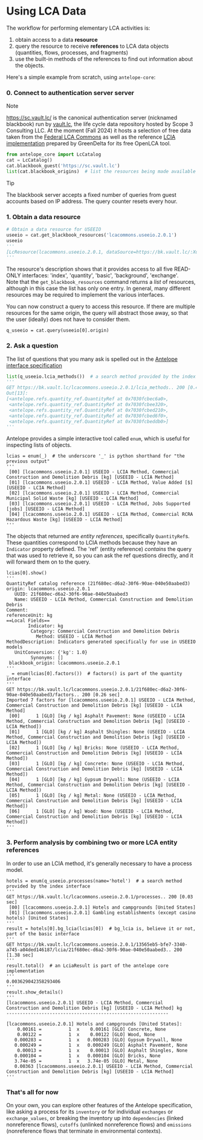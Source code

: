 # Using LCA Data

The workflow for performing elementary LCA activities is:

1. obtain access to a data **resource**
2. query the resource to receive **references** to LCA data objects (quantities, flows, processes, and fragments)
3. use the built-in methods of the references to find out information about the objects.

Here's a simple example from scratch, using `antelope-core`:

### 0. Connect to authentication server server

> [!NOTE]
> https://sc.vault.lc/ is the canonical authentication server (nicknamed blackbook) run by [vault.lc](https://vault.lc/), the life cycle
> data repository hosted by Scope 3 Consulting LLC. At the moment (Fall 2024) it hosts a selection of free data taken
> from the [Federal LCA Commons](https://lcacommons.gov) as well as the reference [LCIA implementation](https://github.com/GreenDelta/data/)
> prepared by GreenDelta for its free OpenLCA tool.  

```python
from antelope_core import LcCatalog
cat = LcCatalog()
cat.blackbook_guest('https://sc.vault.lc')
list(cat.blackbook_origins)  # list the resources being made available by the blackbook server to the guest user
```

> [!TIP]
> The blackbook server accepts a fixed number of queries from guest accounts based on IP address.  The query counter resets every hour.

### 1. Obtain a data resource

```python
# Obtain a data resource for USEEIO
useeio = cat.get_blackbook_resources('lcacommons.useeio.2.0.1')
useeio
'''
[LcResource(lcacommons.useeio.2.0.1, dataSource=https://bk.vault.lc/:XdbClient, ['index', 'quantity', 'basic', 'background', 'exchange'] [50])]
'''
```

The resource's description shows that it provides access to all five READ-ONLY interfaces: 'index', 'quantity', 'basic', 'background', 'exchange'.  
Note that the `get_blackbook_resources` command returns
a *list* of resources, although in this case the list has only one entry.  In general, many different resources may be required to implement
the various interfaces.

You can now construct a query to access this resource.  If there are multiple resources for the same origin, the query will abstract those away, 
so that the user (ideally) does not have to consider them.

```
q_useeio = cat.query(useeio[0].origin)
```

### 2. Ask a question

The list of questions that you many ask is spelled out in the [Antelope interface specification](https://antelopelca.github.io/antelope/interfaces/abstract.html)

```python
list(q_useeio.lcia_methods())  # a search method provided by the index interface
'''
GET https://bk.vault.lc/lcacommons.useeio.2.0.1/lcia_methods.. 200 [0.44 sec]
Out[13]: 
[<antelope.refs.quantity_ref.QuantityRef at 0x7030fcbec6a0>,
 <antelope.refs.quantity_ref.QuantityRef at 0x7030fcbee320>,
 <antelope.refs.quantity_ref.QuantityRef at 0x7030fcbed210>,
 <antelope.refs.quantity_ref.QuantityRef at 0x7030fcbed6f0>,
 <antelope.refs.quantity_ref.QuantityRef at 0x7030fcbeddb0>]
'''
```

Antelope provides a simple interactive tool called `enum`, which is useful for inspecting lists of objects.

```
lcias = enum(_)  # the underscore '_' is python shorthand for "the previous output"
'''
 [00] [lcacommons.useeio.2.0.1] USEEIO - LCIA Method, Commercial Construction and Demolition Debris [kg] [USEEIO - LCIA Method]
 [01] [lcacommons.useeio.2.0.1] USEEIO - LCIA Method, Value Added [$] [USEEIO - LCIA Method]
 [02] [lcacommons.useeio.2.0.1] USEEIO - LCIA Method, Commercial Municipal Solid Waste [kg] [USEEIO - LCIA Method]
 [03] [lcacommons.useeio.2.0.1] USEEIO - LCIA Method, Jobs Supported [jobs] [USEEIO - LCIA Method]
 [04] [lcacommons.useeio.2.0.1] USEEIO - LCIA Method, Commercial RCRA Hazardous Waste [kg] [USEEIO - LCIA Method]
'''
```
The objects that returned are *entity references*, specifically `QuantityRef`s.  These quantities correspond to LCIA methods because
they have an `Indicator` property defined.  The 'ref' (entity reference) *contains* the query that was used to retrieve it, so you can ask the 
ref questions directly, and it will forward them on to the query.

```
lcias[0].show()
'''
QuantityRef catalog reference (21f680ec-d6a2-30f6-90ae-040e50aabed3)
origin: lcacommons.useeio.2.0.1
   UUID: 21f680ec-d6a2-30f6-90ae-040e50aabed3
   Name: USEEIO - LCIA Method, Commercial Construction and Demolition Debris
Comment: 
referenceUnit: kg
==Local Fields==
        Indicator: kg
         Category: Commercial Construction and Demolition Debris
           Method: USEEIO - LCIA Method
MethodDescription: Indicators generated specifically for use in USEEIO models
   UnitConversion: {'kg': 1.0}
         Synonyms: []
 blackbook_origin: lcacommons.useeio.2.0.1
'''
_ = enum(lcias[0].factors())  # factors() is part of the quantity interface
'''
GET https://bk.vault.lc/lcacommons.useeio.2.0.1/21f680ec-d6a2-30f6-90ae-040e50aabed3/factors.. 200 [0.26 sec]
Imported 7 factors for [lcacommons.useeio.2.0.1] USEEIO - LCIA Method, Commercial Construction and Demolition Debris [kg] [USEEIO - LCIA Method]
 [00]      1 [GLO] [kg / kg] Asphalt Pavement: None (USEEIO - LCIA Method, Commercial Construction and Demolition Debris [kg] [USEEIO - LCIA Method])
 [01]      1 [GLO] [kg / kg] Asphalt Shingles: None (USEEIO - LCIA Method, Commercial Construction and Demolition Debris [kg] [USEEIO - LCIA Method])
 [02]      1 [GLO] [kg / kg] Bricks: None (USEEIO - LCIA Method, Commercial Construction and Demolition Debris [kg] [USEEIO - LCIA Method])
 [03]      1 [GLO] [kg / kg] Concrete: None (USEEIO - LCIA Method, Commercial Construction and Demolition Debris [kg] [USEEIO - LCIA Method])
 [04]      1 [GLO] [kg / kg] Gypsum Drywall: None (USEEIO - LCIA Method, Commercial Construction and Demolition Debris [kg] [USEEIO - LCIA Method])
 [05]      1 [GLO] [kg / kg] Metal: None (USEEIO - LCIA Method, Commercial Construction and Demolition Debris [kg] [USEEIO - LCIA Method])
 [06]      1 [GLO] [kg / kg] Wood: None (USEEIO - LCIA Method, Commercial Construction and Demolition Debris [kg] [USEEIO - LCIA Method])
'''
```

### 3. Perform analysis by combining two or more LCA entity references

In order to use an LCIA method, it's generally necessary to have a process model. 
```
hotels = enum(q_useeio.processes(name='hotel')  # a search method provided by the index interface
'''
GET https://bk.vault.lc/lcacommons.useeio.2.0.1/processes.. 200 [0.03 sec]
 [00] [lcacommons.useeio.2.0.1] Hotels and campgrounds [United States]
 [01] [lcacommons.useeio.2.0.1] Gambling establishments (except casino hotels) [United States]
'''
result = hotels[0].bg_lcia(lcias[0])  # bg_lcia is, believe it or not, part of the basic interface
'''
GET https://bk.vault.lc/lcacommons.useeio.2.0.1/13565eb5-bfe7-3340-a745-a04ded146187/lcia/21f680ec-d6a2-30f6-90ae-040e50aabed3.. 200 [1.38 sec]
'''
result.total()  # an LciaResult is part of the antelope core implementation
'''
0.003629042358293406
'''
result.show_details()
'''
[lcacommons.useeio.2.0.1] USEEIO - LCIA Method, Commercial Construction and Demolition Debris [kg] [USEEIO - LCIA Method] kg
------------------------------------------------------------

[lcacommons.useeio.2.0.1] Hotels and campgrounds [United States]:
    0.00161 =          1  x    0.00161 [GLO] Concrete, None
    0.00122 =          1  x    0.00122 [GLO] Wood, None
   0.000283 =          1  x   0.000283 [GLO] Gypsum Drywall, None
   0.000249 =          1  x   0.000249 [GLO] Asphalt Pavement, None
    0.00013 =          1  x    0.00013 [GLO] Asphalt Shingles, None
   0.000104 =          1  x   0.000104 [GLO] Bricks, None
   3.74e-05 =          1  x   3.74e-05 [GLO] Metal, None
   0.00363 [lcacommons.useeio.2.0.1] USEEIO - LCIA Method, Commercial Construction and Demolition Debris [kg] [USEEIO - LCIA Method]
'''
```

### That's all for now

On your own, you can explore other features of the Antelope specification, like asking a process for its `inventory` or for individual
`exchanges` or `exchange_values`, or breaking the inventory up into `dependencies` (linked nonreference flows), `cutoffs` (unlinked nonreference
flows) and `emissions` (nonreference flows that terminate in environmental contexts).

